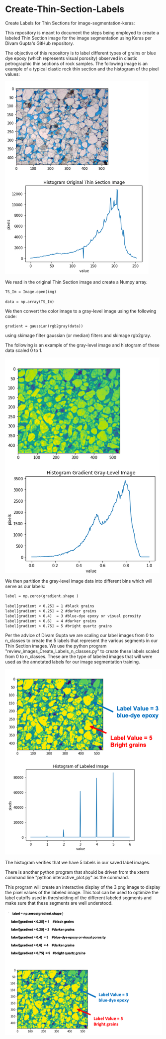 # Create-Thin-Section-Labels
Create Labels for Thin Sections for image-segmentation-keras:

This repository is meant to document the steps being employed to create a labeled Thin Section image for the image segmentation using Keras per Divam Gupta's GitHub repository. 

The objective of this repository is to label different types of grains or blue dye epoxy (which represents visual porosity) observed in clastic petrographic thin sections of rock samples. The following image is an example of a typical clastic rock thin section and the histogram of the pixel values:

![Image](ThinSection.png)

We read in the original Thin Section image and create a Numpy array. 

    TS_Im = Image.open(img)
    
    data = np.array(TS_Im) 

We then convert the color image to a gray-level image using the following code:

    gradient = gaussian(rgb2gray(data)) 

using skimage filter gaussian (or median) filters and skimage rgb2gray. 

The following is an example of the gray-level image and histogram of these data scaled 0 to 1.  

![Image](GradientThinSection.png)

We then partition the gray-level image data into different bins which will serve as our labels:

 
    label = np.zeros(gradient.shape )

    label[gradient < 0.25] = 1 #black grains 
    label[gradient > 0.25] = 2 #darker grains
    label[gradient > 0.4]  = 3 #blue-dye epoxy or visual porosity  
    label[gradient > 0.6]  = 4 #darker grains 
    label[gradient > 0.75] = 5 #bright quartz grains   



Per the advice of Divam Gupta we are scaling our label images from 0 to n_classes to create the 5 labels that represent the various segments in our Thin Section images. We use the python program "review_images_Create_Labels_n_classes.py" to create these labels scaled from 0 to n_classes. These are the type of labeled images that will were used as the annotated labels for our image segmentation training. 

![Image](LabelThinSection.png)

The histogram verifies that we have 5 labels in our saved label images.

There is another python program that should be driven from the xterm command line "python interactive_plot.py" as the command.

This program will create an interactive display of the 3.png image to display the pixel values of the labeled image. This tool can be used to optimize the label cutoffs used in thresholding of the different labeled segments and make sure that these segments are well understood.

![Image](Interactive.png) 

